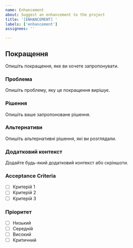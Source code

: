 ```yaml
---
name: Enhancement
about: Suggest an enhancement to the project
title: '[ENHANCEMENT] '
labels: ['enhancement']
assignees: ''

---
```


## Покращення

Опишіть покращення, яке ви хочете запропонувати.

### Проблема

Опишіть проблему, яку це покращення вирішує.

### Рішення

Опишіть ваше запропоноване рішення.

### Альтернативи

Опишіть альтернативні рішення, які ви розглядали.

### Додатковий контекст

Додайте будь-який додатковий контекст або скріншоти.

### Acceptance Criteria

- [ ] Критерій 1
- [ ] Критерій 2
- [ ] Критерій 3

### Пріоритет

- [ ] Низький
- [ ] Середній
- [ ] Високий
- [ ] Критичний
